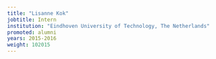```yaml
---
title: "Lisanne Kok"
jobtitle: Intern
institution: "Eindhoven University of Technology, The Netherlands"
promoted: alumni
years: 2015-2016
weight: 102015
---
```


